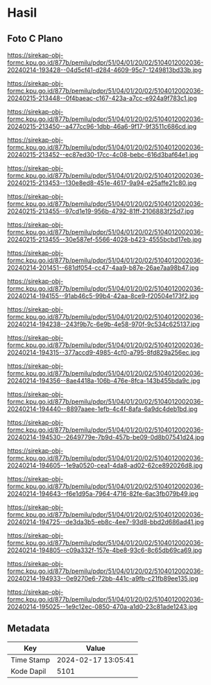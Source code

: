 # Hasil

## Foto C Plano

https://sirekap-obj-formc.kpu.go.id/877b/pemilu/pdpr/51/04/01/20/02/5104012002036-20240214-193428--04d5cf41-d284-4609-95c7-1249813bd33b.jpg

https://sirekap-obj-formc.kpu.go.id/877b/pemilu/pdpr/51/04/01/20/02/5104012002036-20240215-213448--0f4baeac-c167-423a-a7cc-e924a9f783c1.jpg

https://sirekap-obj-formc.kpu.go.id/877b/pemilu/pdpr/51/04/01/20/02/5104012002036-20240215-213450--a477cc96-1dbb-46a6-9f17-9f3511c686cd.jpg

https://sirekap-obj-formc.kpu.go.id/877b/pemilu/pdpr/51/04/01/20/02/5104012002036-20240215-213452--ec87ed30-17cc-4c08-bebc-616d3baf64e1.jpg

https://sirekap-obj-formc.kpu.go.id/877b/pemilu/pdpr/51/04/01/20/02/5104012002036-20240215-213453--130e8ed8-451e-4617-9a94-e25affe21c80.jpg

https://sirekap-obj-formc.kpu.go.id/877b/pemilu/pdpr/51/04/01/20/02/5104012002036-20240215-213455--97cd1e19-956b-4792-81ff-2106883f25d7.jpg

https://sirekap-obj-formc.kpu.go.id/877b/pemilu/pdpr/51/04/01/20/02/5104012002036-20240215-213455--30e587ef-5566-4028-b423-4555bcbd17eb.jpg

https://sirekap-obj-formc.kpu.go.id/877b/pemilu/pdpr/51/04/01/20/02/5104012002036-20240214-201451--681df054-cc47-4aa9-b87e-26ae7aa98b47.jpg

https://sirekap-obj-formc.kpu.go.id/877b/pemilu/pdpr/51/04/01/20/02/5104012002036-20240214-194155--91ab46c5-99b4-42aa-8ce9-f20504e173f2.jpg

https://sirekap-obj-formc.kpu.go.id/877b/pemilu/pdpr/51/04/01/20/02/5104012002036-20240214-194238--243f9b7c-6e9b-4e58-970f-9c534c625137.jpg

https://sirekap-obj-formc.kpu.go.id/877b/pemilu/pdpr/51/04/01/20/02/5104012002036-20240214-194315--377accd9-4985-4cf0-a795-8fd829a256ec.jpg

https://sirekap-obj-formc.kpu.go.id/877b/pemilu/pdpr/51/04/01/20/02/5104012002036-20240214-194356--8ae4418a-106b-476e-8fca-143b455bda9c.jpg

https://sirekap-obj-formc.kpu.go.id/877b/pemilu/pdpr/51/04/01/20/02/5104012002036-20240214-194440--8897aaee-1efb-4c4f-8afa-6a9dc4deb1bd.jpg

https://sirekap-obj-formc.kpu.go.id/877b/pemilu/pdpr/51/04/01/20/02/5104012002036-20240214-194530--2649779e-7b9d-457b-be09-0d8b07541d24.jpg

https://sirekap-obj-formc.kpu.go.id/877b/pemilu/pdpr/51/04/01/20/02/5104012002036-20240214-194605--1e9a0520-cea1-4da8-ad02-62ce892026d8.jpg

https://sirekap-obj-formc.kpu.go.id/877b/pemilu/pdpr/51/04/01/20/02/5104012002036-20240214-194643--f6e1d95a-7964-4716-82fe-6ac3fb079b49.jpg

https://sirekap-obj-formc.kpu.go.id/877b/pemilu/pdpr/51/04/01/20/02/5104012002036-20240214-194725--de3da3b5-eb8c-4ee7-93d8-bbd2d686ad41.jpg

https://sirekap-obj-formc.kpu.go.id/877b/pemilu/pdpr/51/04/01/20/02/5104012002036-20240214-194805--c09a332f-157e-4be8-93c6-8c65db69ca69.jpg

https://sirekap-obj-formc.kpu.go.id/877b/pemilu/pdpr/51/04/01/20/02/5104012002036-20240214-194933--0e9270e6-72bb-441c-a9fb-c21fb89ee135.jpg

https://sirekap-obj-formc.kpu.go.id/877b/pemilu/pdpr/51/04/01/20/02/5104012002036-20240214-195025--1e9c12ec-0850-470a-a1d0-23c81ade1243.jpg


## Metadata

| Key        | Value               |
| ---------- | ------------------- |
| Time Stamp | 2024-02-17 13:05:41 |
| Kode Dapil | 5101                |



